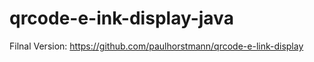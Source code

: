 # qrcode-e-ink-display-java

Filnal Version: https://github.com/paulhorstmann/qrcode-e-link-display
